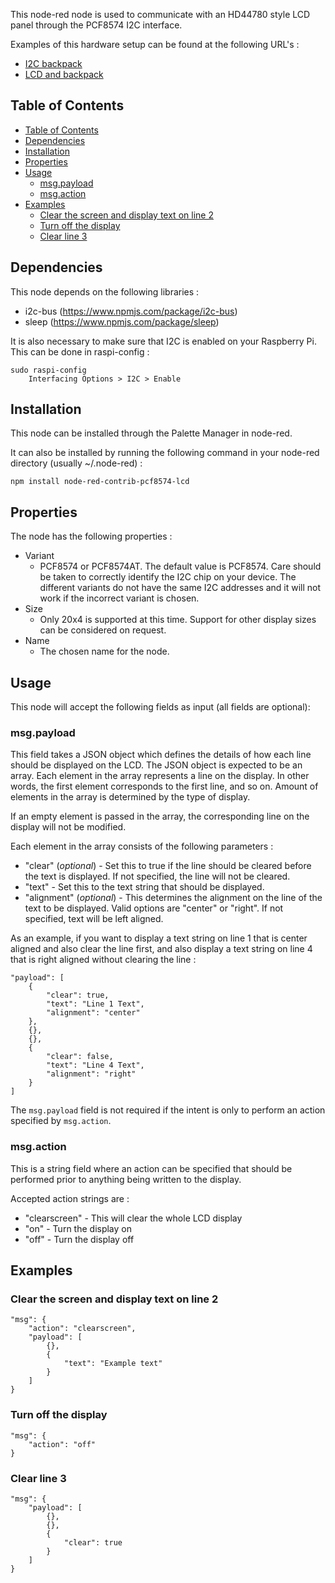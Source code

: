 This node-red node is used to communicate with an HD44780 style LCD panel through the PCF8574 I2C interface.

Examples of this hardware setup can be found at the following URL's :
* [I2C backpack](https://tronixlabs.com.au/display/lcd/serial-i2c-backpack-for-hd44780-compatible-lcd-modules-australia/)
* [LCD and backpack](https://www.communica.co.za/products/bsk-20x4-i2c-serial-lcd)

## Table of Contents
- [Table of Contents](#Table-of-Contents)
- [Dependencies](#Dependencies)
- [Installation](#Installation)
- [Properties](#Properties)
- [Usage](#Usage)
  - [msg.payload](#msgpayload)
  - [msg.action](#msgaction)
- [Examples](#Examples)
  - [Clear the screen and display text on line 2](#Clear-the-screen-and-display-text-on-line-2)
  - [Turn off the display](#Turn-off-the-display)
  - [Clear line 3](#Clear-line-3)

## Dependencies
This node depends on the following libraries :
* i2c-bus (https://www.npmjs.com/package/i2c-bus)
* sleep (https://www.npmjs.com/package/sleep)

It is also necessary to make sure that I2C is enabled on your Raspberry Pi. This can be done in raspi-config :
```
sudo raspi-config
    Interfacing Options > I2C > Enable
```

## Installation
This node can be installed through the Palette Manager in node-red.

It can also be installed by running the following command in your node-red directory (usually ~/.node-red) :
```
npm install node-red-contrib-pcf8574-lcd
```

## Properties
The node has the following properties :
* Variant
  * PCF8574 or PCF8574AT. The default value is PCF8574. Care should be taken to correctly identify the I2C chip on your device. The different variants do not have the same I2C addresses and it will not work if the incorrect variant is chosen.
* Size
  * Only 20x4 is supported at this time. Support for other display sizes can be considered on request.
* Name
  * The chosen name for the node.

## Usage
This node will accept the following fields as input (all fields are optional):

### msg.payload
This field takes a JSON object which defines the details of how each line should be displayed on the LCD.
The JSON object is expected to be an array. Each element in the array represents a line on the display. In other words, the first element corresponds to the first line, and so on. Amount of elements in the array is determined by the type of display.

If an empty element is passed in the array, the corresponding line on the display will not be modified.

Each element in the array consists of the following parameters :
* "clear" (*optional*) - Set this to true if the line should be cleared before the text is displayed. If not specified, the line will not be cleared.
* "text" - Set this to the text string that should be displayed.
* "alignment" (*optional*) - This determines the alignment on the line of the text to be displayed. Valid options are "center" or "right". If not specified, text will be left aligned.

As an example, if you want to display a text string on line 1 that is center aligned and also clear the line first, and also display a text string on line 4 that is right aligned without clearing the line :
```
"payload": [
    {
        "clear": true,
        "text": "Line 1 Text",
        "alignment": "center"
    },
    {},
    {},
    {
        "clear": false,
        "text": "Line 4 Text",
        "alignment": "right"
    }
]
```
The <code>msg.payload</code> field is not required if the intent is only to perform an action specified by <code>msg.action</code>.

### msg.action
This is a string field where an action can be specified that should be performed prior to anything being written to the display.

Accepted action strings are :
* "clearscreen" - This will clear the whole LCD display
* "on" - Turn the display on
* "off" - Turn the display off

## Examples

### Clear the screen and display text on line 2
```
"msg": {
    "action": "clearscreen",
    "payload": [
        {},
        {
            "text": "Example text"
        }
    ]
}
```

### Turn off the display
```
"msg": {
    "action": "off"
}
```

### Clear line 3
```
"msg": {
    "payload": [
        {},
        {},
        {
            "clear": true
        }
    ]
}
```